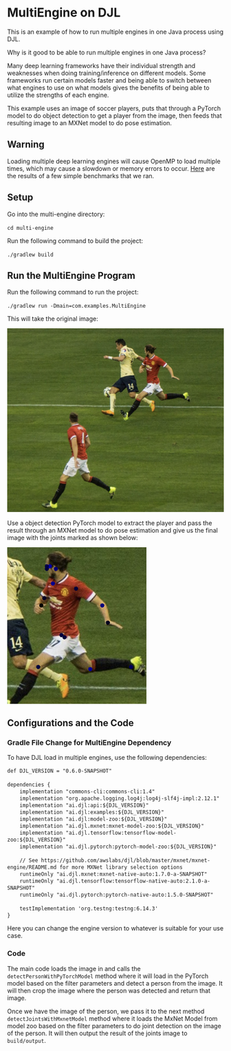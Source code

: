 # MultiEngine on DJL
This is an example of how to run multiple engines in one Java process using DJL.

Why is it good to be able to run multiple engines in one Java process?

Many deep learning frameworks have their individual strength and weaknesses when doing training/inference
on different models. Some frameworks run certain models faster and being able to switch between what engines to use 
on what models gives the benefits of being able to utilize the strengths of each engine.

This example uses an image of soccer players, puts that through a PyTorch model to do object detection to get 
a player from the image, then feeds that resulting image to an MXNet model to do pose estimation. 

## Warning
Loading multiple deep learning engines will cause OpenMP to load multiple times, which may cause a slowdown
or memory errors to occur. [Here](performance_numbers.md) are the results of a few simple benchmarks that we ran.

## Setup
Go into the multi-engine directory:

`cd multi-engine`

Run the following command to build the project:

`./gradlew build`

## Run the MultiEngine Program

Run the following command to run the project:

`./gradlew run -Dmain=com.examples.MultiEngine`

This will take the original image:

![Original Image](src/test/resources/pose_soccer.png)

Use a object detection PyTorch model to extract the player and pass the result through an 
MXNet model to do pose estimation and give us the final image with the joints marked as shown below:

![Pose Estimation](src/test/resources/joints.png)

## Configurations and the Code

### Gradle File Change for MultiEngine Dependency
To have DJL load in multiple engines, use the following dependencies:

```
def DJL_VERSION = "0.6.0-SNAPSHOT"

dependencies {
    implementation "commons-cli:commons-cli:1.4"
    implementation "org.apache.logging.log4j:log4j-slf4j-impl:2.12.1"
    implementation "ai.djl:api:${DJL_VERSION}"
    implementation "ai.djl:examples:${DJL_VERSION}"
    implementation "ai.djl:model-zoo:${DJL_VERSION}"
    implementation "ai.djl.mxnet:mxnet-model-zoo:${DJL_VERSION}"
    implementation "ai.djl.tensorflow:tensorflow-model-zoo:${DJL_VERSION}"
    implementation "ai.djl.pytorch:pytorch-model-zoo:${DJL_VERSION}"

    // See https://github.com/awslabs/djl/blob/master/mxnet/mxnet-engine/README.md for more MXNet library selection options
    runtimeOnly "ai.djl.mxnet:mxnet-native-auto:1.7.0-a-SNAPSHOT"
    runtimeOnly "ai.djl.tensorflow:tensorflow-native-auto:2.1.0-a-SNAPSHOT"
    runtimeOnly "ai.djl.pytorch:pytorch-native-auto:1.5.0-SNAPSHOT"

    testImplementation 'org.testng:testng:6.14.3'
}
```
Here you can change the engine version to whatever is suitable for your use case.

### Code

The main code loads the image in and calls the `detectPersonWithPyTorchModel` method where it will
load in the PyTorch model based on the filter parameters and detect a person from the image.
It will then crop the image where the person was detected and return that image.

Once we have the image of the person, we pass it to the next method `detectJointsWithMxnetModel` 
method where it loads the MxNet Model from model zoo based on the filter parameters to do joint detection 
on the image of the person. It will then output the result of the joints image to `build/output`.
